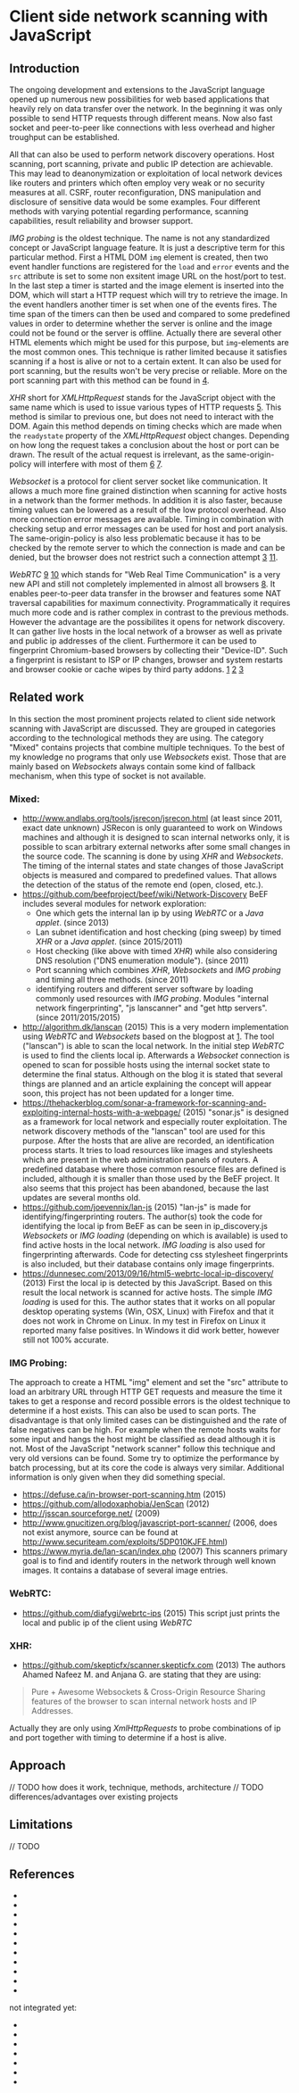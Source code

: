 Client side network scanning with JavaScript
============================================


Introduction
------------

The ongoing development and extensions to the JavaScript language opened up numerous new possibilities for web based applications
that heavily rely on data transfer over the network. In the beginning it was only possible to send HTTP requests through 
different means. Now also fast socket and peer-to-peer like connections with less overhead and higher troughput can be established.

All that can also be used to perform network discovery operations. 
Host scanning, port scanning, private and public IP detection are achievable.
This may lead to deanonymization or exploitation of local network devices like routers and printers which often employ very weak
or no security measures at all. CSRF, router reconfiguration, DNS manipulation and disclosure of sensitive data would be some examples.
Four different methods with varying potential regarding performance, scanning capabilities, result reliability and browser support.

*IMG probing* is the oldest technique. The name is not any standardized concept or JavaScript language feature. It is just a descriptive
term for this particular method. First a HTML DOM `img` element is created, then two event handler functions are registered for the 
`load` and `error` events and the `src` attribute is set to some non exsitent image URL on the host/port to test. In the last step 
a timer is started and the image element is inserted into the DOM, which will start a HTTP request which will try to retrieve the image.
In the event handlers another timer is set when one of the events fires. The time span of the timers can then be used and compared to
some predefined values in order to determine whether the server is online and the image could not be found or the server is offline.
Actually there are several other HTML elements which might be used for this purpose, but `img`-elements are the most common ones.
This technique is rather limited because it satisfies scanning if a host is alive or not to a certain extent. It can also be used 
for port scanning, but the results won't be very precise or reliable. More on the port scanning part with this method can be found in [4].

*XHR* short for *XMLHttpRequest* stands for the JavaScript object with the same name which is used to issue various types of HTTP requests [5].
This method is similar to previous one, but does not need to interact with the DOM. Again this method depends on timing checks which are made
when the `readystate` property of the *XMLHttpRequest* object changes. Depending on how long the request takes a conclusion about the host or 
port can be drawn. The result of the actual request is irrelevant, as the same-origin-policy will interfere with most of them [6] [7].

*Websocket* is a protocol for client server socket like communication. It allows a much more fine grained distinction when scanning for 
active hosts in a network than the former methods. In addition it is also faster, because timing values can be lowered as a result of the low 
protocol overhead. Also more connection error messages are available. Timing in combination with checking setup and error messages can be used 
for host and port analysis. The same-origin-policy is also less problematic because it has to be checked by the remote server to which the 
connection is made and can be denied, but the browser does not restrict such a connection attempt [3] [11].

*WebRTC* [9] [10] which stands for "Web Real Time Communication" is a very new API and still not completely implemented in almost all browsers [8].
It enables peer-to-peer data transfer in the browser and features some NAT traversal capabilities for maximum connectivity.
Programmatically it requires much more code and is rather complex in contrast to the previous methods. However the advantage are the 
possibilites it opens for network discovery. It can gather live hosts in the local network of a browser as well as private and public ip 
addresses of the client. Furthermore it can be used to fingerprint Chromium-based browsers by collecting their "Device-ID". 
Such a fingerprint is resistant to ISP or IP changes, browser and system restarts and browser cookie or cache wipes by third party addons. [1] [2] [3] 


Related work
------------

In this section the most prominent projects related to client side network scanning with JavaScript are discussed.
They are grouped in categories according to the technological methods they are using.
The category "Mixed" contains projects that combine multiple techniques.
To the best of my knowledge no programs that only use *Websockets* exist.
Those that are mainly based on *Websockets* always contain some kind of fallback mechanism, when this type of socket is not available.

### Mixed:
- http://www.andlabs.org/tools/jsrecon/jsrecon.html (at least since 2011, exact date unknown)
  JSRecon is only guaranteed to work on Windows machines and although it is designed to scan internal networks only, it is possible to scan
  arbitrary external networks after some small changes in the source code. The scanning is done by using *XHR* and *Websockets*.
  The timing of the internal states and state changes of those JavaScript objects is measured and compared to predefined values.
  That allows the detection of the status of the remote end (open, closed, etc.).
- https://github.com/beefproject/beef/wiki/Network-Discovery 
  BeEF includes several modules for network exploration: 
  - One which gets the internal lan ip by using *WebRTC* or a *Java applet*. (since 2013)
  - Lan subnet identification and host checking (ping sweep) by timed *XHR* or a *Java applet*. (since 2015/2011)
  - Host checking (like above with timed *XHR*) while also considering DNS resolution ("DNS enumeration module"). (since 2011)
  - Port scanning which combines *XHR*, *Websockets* and *IMG probing* and timing all three methods. (since 2011)
  - identifying routers and different server software by loading commonly used resources with *IMG probing*. Modules "internal network fingerprinting", "js lanscanner" and "get http servers". (since 2011/2015/2015)
- http://algorithm.dk/lanscan (2015)
  This is a very modern implementation using *WebRTC* and *Websockets* based on the blogpost at [1].
  The tool ("lanscan") is able to scan the local network. In the initial step *WebRTC* is used to find the clients local ip.
  Afterwards a *Websocket* connection is opened to scan for possible hosts using the internal socket state to determine the final status.
  Although on the blog it is stated that several things are planned and an article explaining the concept will appear soon, this project
  has not been updated for a longer time.
- https://thehackerblog.com/sonar-a-framework-for-scanning-and-exploiting-internal-hosts-with-a-webpage/ (2015)
  "sonar.js" is designed as a framework for local network and especially router exploitation.
  The network discovery methods of the "lanscan" tool are used for this purpose. 
  After the hosts that are alive are recorded, an identification process starts. 
  It tries to load resources like images and stylesheets which are present in the web administration panels of routers.
  A predefined database where those common resource files are defined is included, although it is smaller than those used by the BeEF project.
  It also seems that this project has been abandoned, because the last updates are several months old.
- https://github.com/joevennix/lan-js (2015)
  "lan-js" is made for identifying/fingerprinting routers.
  The author(s) took the code for identifying the local ip from BeEF as can be seen in ip\_discovery.js
  *Websockets* or *IMG loading* (depending on which is available) is used to find active hosts in the local network.
  *IMG loading* is also used for fingerprinting afterwards. Code for detecting css stylesheet fingerprints is also included, but their
  database contains only image fingerprints.
- https://dunnesec.com/2013/09/16/html5-webrtc-local-ip-discovery/ (2013)
  First the local ip is detected by this JavaScript. Based on this result the local network is scanned for active hosts.
  The simple *IMG loading* is used for this. The author states that it works on all popular desktop operating systems (Win, OSX, Linux) with Firefox
  and that it does not work in Chrome on Linux. In my test in Firefox on Linux it reported many false positives. 
  In Windows it did work better, however still not 100% accurate.

### IMG Probing:
The approach to create a HTML "img" element and set the "src" attribute to load an arbitrary URL through HTTP GET requests and measure the time
it takes to get a response and record possible errors is the oldest technique to determine if a host exists. This can also be used to scan
ports. The disadvantage is that only limited cases can be distinguished and the rate of false negatives can be high. For example when
the remote hosts waits for some input and hangs the host might be classified as dead although it is not.
Most of the JavaScript "network scanner" follow this technique and very old versions can be found.
Some try to optimize the performance by batch processing, but at its core the code is always very similar.
Additional information is only given when they did something special.
- https://defuse.ca/in-browser-port-scanning.htm (2015)
- https://github.com/allodoxaphobia/JenScan (2012)
- http://jsscan.sourceforge.net/ (2009)
- http://www.gnucitizen.org/blog/javascript-port-scanner/ (2006, does not exist anymore, source can be found at http://www.securiteam.com/exploits/5DP010KJFE.html)
- https://www.myria.de/lan-scan/index.php (2007)
  This scanners primary goal is to find and identify routers in the network through well known images.
  It contains a database of several image entries.


### WebRTC:
- https://github.com/diafygi/webrtc-ips (2015)
  This script just prints the local and public ip of the client using *WebRTC*

### XHR:
- https://github.com/skepticfx/scanner.skepticfx.com (2013)
The authors Ahamed Nafeez M. and Anjana G. are stating that they are using: 

> Pure + Awesome Websockets & Cross-Origin Resource Sharing features of the browser to scan internal network hosts and IP Addresses.

Actually they are only using *XmlHttpRequests* to probe combinations of ip and port together with timing to determine if a host is alive. 




Approach
--------

// TODO how does it work, technique, methods, architecture
// TODO differences/advantages over existing projects

Limitations
-----------

// TODO

References
----------
- [1]: http://www.golgi.io/excuse-me-sir-your-webrtc-is-leaking/
- [2]: https://www.browserleaks.com/webrtc#webrtc-device-id
- [3]: http://www.linux-magazin.de/Ausgaben/2013/12/Web-RTC-Hack
- [4]: https://defuse.ca/in-browser-port-scanning.htm
- [5]: https://xhr.spec.whatwg.org/
- [6]: https://www.w3.org/Security/wiki/Same_Origin_Policy
- [7]: https://developer.mozilla.org/en-US/docs/Web/Security/Same-origin_policy
- [8]: http://iswebrtcreadyyet.com/
- [9]: https://www.w3.org/TR/webrtc/
- [10]: https://webrtc.org/
- [11]: https://tools.ietf.org/html/rfc6455

not integrated yet:
- [12]: https://webrtchacks.com/the-minimum-viable-sdp/
- [13]: https://github.com/fippo/minimal-webrtc
- [14]: https://github.com/WesselWessels/minisdp
- [15]: https://webrtchacks.com/anatomy-webrtc-sdp/
- [16]: http://tools.ietf.org/html/draft-nandakumar-rtcweb-sdp
- [17]: https://webrtchacks.com/sdp-anatomy/

- [18]: https://html.spec.whatwg.org/multipage/comms.html#network

